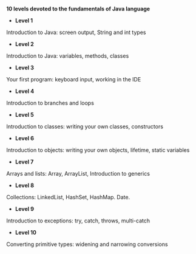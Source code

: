 **10 levels devoted to the fundamentals of Java language**

- **Level 1**

Introduction to Java: screen output, String and int types

- **Level 2**

Introduction to Java: variables, methods, classes

- **Level 3**

Your first program: keyboard input, working in the IDE

- **Level 4**

Introduction to branches and loops

- **Level 5**

Introduction to classes: writing your own classes, constructors

- **Level 6**

Introduction to objects: writing your own objects, lifetime, static variables

- **Level 7**

Arrays and lists: Array, ArrayList, Introduction to generics

- **Level 8**

Collections: LinkedList, HashSet, HashMap. Date.

- **Level 9**

Introduction to exceptions: try, catch, throws, multi-catch

- **Level 10**

Converting primitive types: widening and narrowing conversions
